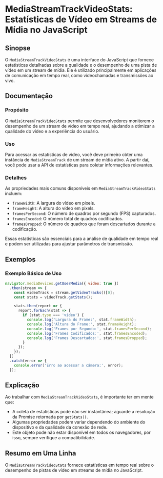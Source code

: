 <!--
Meta Description: # MediaStreamTrackVideoStats: Estatísticas de Vídeo em Streams de Mídia no JavaScript ## Sinopse O `MediaStreamTrackVideoStats` é uma interface do Jav...
Meta Keywords: vídeo, estatísticas, stat, mediastreamtrackvideostats, console
-->

# MediaStreamTrackVideoStats: Estatísticas de Vídeo em Streams de Mídia no JavaScript

## Sinopse
O `MediaStreamTrackVideoStats` é uma interface do JavaScript que fornece estatísticas detalhadas sobre a qualidade e o desempenho de uma pista de vídeo em um stream de mídia. Ele é utilizado principalmente em aplicações de comunicação em tempo real, como videochamadas e transmissões ao vivo.

## Documentação
### Propósito
O `MediaStreamTrackVideoStats` permite que desenvolvedores monitorem o desempenho de um stream de vídeo em tempo real, ajudando a otimizar a qualidade do vídeo e a experiência do usuário.

### Uso
Para acessar as estatísticas de vídeo, você deve primeiro obter uma instância de `MediaStreamTrack` de um stream de mídia ativo. A partir daí, você pode usar a API de estatísticas para coletar informações relevantes.

### Detalhes
As propriedades mais comuns disponíveis em `MediaStreamTrackVideoStats` incluem:
- `frameWidth`: A largura do vídeo em pixels.
- `frameHeight`: A altura do vídeo em pixels.
- `framesPerSecond`: O número de quadros por segundo (FPS) capturados.
- `framesEncoded`: O número total de quadros codificados.
- `framesDropped`: O número de quadros que foram descartados durante a codificação.

Essas estatísticas são essenciais para a análise de qualidade em tempo real e podem ser utilizadas para ajustar parâmetros de transmissão.

## Exemplos
### Exemplo Básico de Uso
```javascript
navigator.mediaDevices.getUserMedia({ video: true })
  .then(stream => {
    const videoTrack = stream.getVideoTracks()[0];
    const stats = videoTrack.getStats();

    stats.then(report => {
      report.forEach(stat => {
        if (stat.type === 'video') {
          console.log('Largura do Frame:', stat.frameWidth);
          console.log('Altura do Frame:', stat.frameHeight);
          console.log('Frames por Segundo:', stat.framesPerSecond);
          console.log('Frames Codificados:', stat.framesEncoded);
          console.log('Frames Descartados:', stat.framesDropped);
        }
      });
    });
  })
  .catch(error => {
    console.error('Erro ao acessar a câmera:', error);
  });
```

## Explicação
Ao trabalhar com `MediaStreamTrackVideoStats`, é importante ter em mente que:
- A coleta de estatísticas pode não ser instantânea; aguarde a resolução da Promise retornada por `getStats()`.
- Algumas propriedades podem variar dependendo do ambiente do dispositivo e da qualidade da conexão de rede.
- Este objeto pode não estar disponível em todos os navegadores, por isso, sempre verifique a compatibilidade.

## Resumo em Uma Linha
O `MediaStreamTrackVideoStats` fornece estatísticas em tempo real sobre o desempenho de pistas de vídeo em streams de mídia no JavaScript.